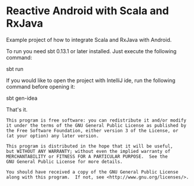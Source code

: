 Reactive Android with Scala and RxJava
====================

Example project of how to integrate Scala and RxJava with Android.

To run you need sbt 0.13.1 or later installed. Just execute the following command:
  
  sbt run

If you would like to open the project with IntelliJ ide, run the following command before opening it:

  sbt gen-idea
  
That's it.

    This program is free software: you can redistribute it and/or modify
    it under the terms of the GNU General Public License as published by
    the Free Software Foundation, either version 3 of the License, or
    (at your option) any later version.

    This program is distributed in the hope that it will be useful,
    but WITHOUT ANY WARRANTY; without even the implied warranty of
    MERCHANTABILITY or FITNESS FOR A PARTICULAR PURPOSE.  See the
    GNU General Public License for more details.

    You should have received a copy of the GNU General Public License
    along with this program.  If not, see <http://www.gnu.org/licenses/>.
